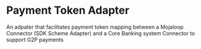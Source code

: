 # Payment Token Adapter

An adpater that facilitates payment token mapping between a Mojaloop Connector (SDK Scheme Adapter) and a  Core Banking system Connector to support G2P payments
